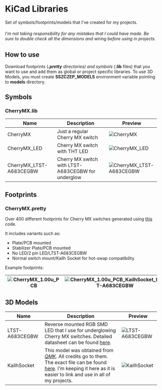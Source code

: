 # KiCad Libraries

Set of symbols/footprints/models that I've created for my projects.

###### I'm not taking responsibility for any mistakes that I could have made. Be sure to double check all the dimensions and wiring before using in projects. 

## How to use

Download footprints (***.pretty** directories) and symbols (***.lib** files) that you want to use and add them as global or project specific libraries. To use 3D Models, you must create **SSZCZEP_MODELS** environment variable pointing to **models** directory.

## Symbols

### CherryMX.lib

Name | Description | Preview
---- | ----------- | -------
CherryMX | Just a regular Cherry MX switch | ![CherryMX](https://raw.githubusercontent.com/sszczep/kicad-libraries/media/SYMBOL-CherryMX.jpg)
CherryMX_LED | Cherry MX switch with THT LED | ![CherryMX_LED](https://raw.githubusercontent.com/sszczep/kicad-libraries/media/SYMBOL-CherryMX_LED.jpg)
CherryMX_LTST-A683CEGBW | Cherry MX switch with LTST-A683CEGBW for underglow | ![CherryMX_LTST-A683CEGBW](https://raw.githubusercontent.com/sszczep/kicad-libraries/media/SYMBOL-CherryMX_LTST-A683CEGBW.jpg)

## Footprints

### CherryMX.pretty

Over 400 different footprints for Cherry MX switches generated using [this](https://github.com/sszczep/kicad-libraries/blob/master/footprints/CherryMX.pretty/generate.py) code. 

It includes variants such as:
* Plate/PCB mounted
* Stabilizer Plate/PCB mounted
* No LED/2 pin LED/LTST-A683CEGBW
* Normal switch mount/Kailh Socket for hot-swap compatibility

Example footprints:

![CherryMX_1.00u_PCB](https://raw.githubusercontent.com/sszczep/kicad-libraries/media/FOOTPRINT-CherryMX_1.00u_PCB.jpg) | ![CherryMX_1.00u_PCB_KailhSocket_LTST-A683CEGBW](https://raw.githubusercontent.com/sszczep/kicad-libraries/media/FOOTPRINT-CherryMX_1.00u_PCB_KailhSocket_LTST-A683CEGBW.jpg) | ![CherryMX_2.00u_PCB_Stab](https://raw.githubusercontent.com/sszczep/kicad-libraries/media/FOOTPRINT-CherryMX_2.00u_PCB_Stab.jpg)
---|---|---

## 3D Models

Name | Description | Preview
---- | ----------- | -------
LTST-A683CEGBW | Reverse mounted RGB SMD LED that I use for underglowing Cherry MX switches. Detailed datasheet can be found [here](https://optoelectronics.liteon.com/upload/download/DS35-2019-0032/LTST-A683CEGBW.PDF). | ![LTST-A683CEGBW](https://raw.githubusercontent.com/sszczep/kicad-libraries/media/MODEL-LTST-A683CEGBW.jpg)
KailhSocket | This model was obtained from [*QMK*](https://github.com/qmk). All credits go to them. The exact file can be found [here](https://github.com/qmk/qmk_hardware/blob/master/components/kailh_socket_mx.stp). I'm keeping it here as it is easier to link and use in all of my projects. | ![KailhSocket](https://raw.githubusercontent.com/sszczep/kicad-libraries/media/MODEL-KailhSocket.jpg)
